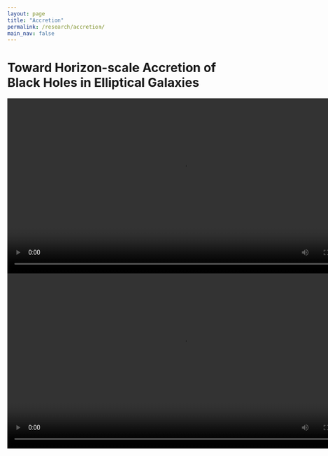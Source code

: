 ```yaml
---
layout: page
title: "Accretion"
permalink: /research/accretion/
main_nav: false
---
```


<h1> Toward Horizon-scale Accretion of Black Holes in Elliptical Galaxies </h1>


<video width="800" controls>
  <source src="/assets/Acc_video_render_d.mp4" type="video/mp4">
  Density perturbation
</video>

<video width="800" controls>
  <source src="/assets/Acc_video_render_v.mp4" type="video/mp4">
  Velocity perturbation
</video>